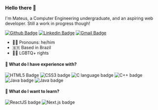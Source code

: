 ### Hello there 🍋

I'm Mateus, a Computer Engineering undergraduate, and an aspiring web developer. Still a work in progress though!

[![Github Badge](https://img.shields.io/badge/-Github-000?style=flat&logo=Github&logoColor=white&link=https://github.com/lemonteus)](https://github.com/lemonteus)
[![Linkedin Badge](https://img.shields.io/badge/-LinkedIn-blue?style=flat&logo=Linkedin&logoColor=white&link=https://www.linkedin.com/in/lemontea/)](https://www.linkedin.com/in/lemontea/)
[![Gmail Badge](https://img.shields.io/badge/-Gmail-c14438?style=flat&logo=Gmail&logoColor=white&link=mailto:thiago.fdornelles@gmail.com)](mailto:lemonsmateus@gmail.com)

- 👨‍🦱 Pronouns: he/him
- 🇧🇷 Based in Brazil
- 🏳️‍🌈 LGBTQ+ rights 

#### 🚀 What do I have experience with?

![HTML5 Badge](https://img.shields.io/badge/HTML5-E34F26?style=flat-square&logo=html5&logoColor=white)
![CSS3 badge](https://img.shields.io/badge/CSS3-1572B6?style=flat-square&logo=css3&logoColor=white)
![C language badge](https://img.shields.io/badge/C-00599C?style=flat-square&logo=c&logoColor=white)
![C++ badge](https://img.shields.io/badge/C++-00599C?style=flat-square&logo=cplusplus&logoColor=white)
![Java badge](https://img.shields.io/badge/Java-ED8B00?style=flat-square&logo=java&logoColor=white)
![Java badge](https://img.shields.io/badge/Python-3776AB?style=flat-square&logo=python&logoColor=white)

#### 🌱 What do I want to learn? 

![ReactJS badge](https://img.shields.io/badge/React-61DAFB?style=flat-square&logo=react&logoColor=black)
![Next.js badge](https://img.shields.io/badge/Next.js-000000?style=flat-square&logo=next.js&logoColor=white)
